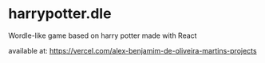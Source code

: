 # harrypotter.dle

Wordle-like game based on harry potter made with React

available at: https://vercel.com/alex-benjamim-de-oliveira-martins-projects
